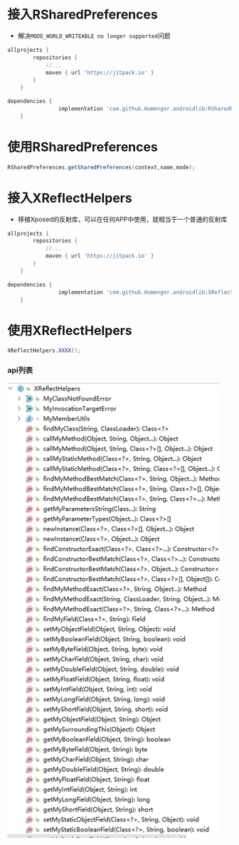 # 接入RSharedPreferences
- 解决`MODE_WORLD_WRITEABLE no longer supported`问题
```groovy
allprojects {
		repositories {
			//...
			maven { url 'https://jitpack.io' }
		}
	}
```
```groovy
dependencies {
	            implementation 'com.github.Humenger.androidlib:RSharedPreferences:1.0.0'
	}
```
# 使用RSharedPreferences
```java
RSharedPreferences.getSharedPreferences(context,name,mode);
```

# 接入XReflectHelpers
- 移植Xposed的反射库，可以在任何APP中使用，就相当于一个普通的反射库
```groovy
allprojects {
		repositories {
			//...
			maven { url 'https://jitpack.io' }
		}
	}
```
```groovy
dependencies {
	            implementation 'com.github.Humenger.androidlib:XReflectHelpers:1.0.0'
	}
```
# 使用XReflectHelpers
```java
XReflectHelpers.XXXX();
```
### api列表
 ![XReflectHelpers](./images/XReflectHelpers.png)


